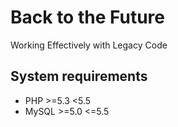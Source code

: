 # Back to the Future

Working Effectively with Legacy Code

## System requirements

- PHP >=5.3 <5.5
- MySQL >=5.0 <=5.5
